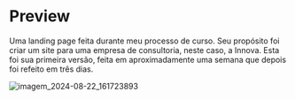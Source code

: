 # Preview

Uma landing page feita durante meu processo de curso. Seu propósito foi criar um site para uma empresa de consultoria, neste caso, a Innova.
Esta foi sua primeira versão, feita em aproximadamente uma semana que depois foi refeito em três dias.

![imagem_2024-08-22_161723893](https://github.com/user-attachments/assets/c4ef06fc-e956-4f46-851b-0cbeb7fdae73)
